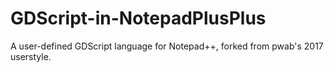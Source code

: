 # GDScript-in-NotepadPlusPlus
A user-defined GDScript language for Notepad++, forked from pwab's 2017 userstyle.
